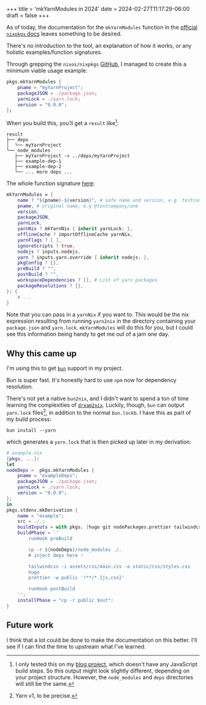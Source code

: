 +++
title = 'mkYarnModules in 2024'
date = 2024-02-27T11:17:29-06:00
draft = false
+++

As of today, the documentation for the `mkYarnModules` function in the [official `nixpkgs` docs](https://nixos.org/manual/nixpkgs/stable/#javascript-tool-specific) leaves something to be desired.

There's no introduction to the tool, an explanation of how it works, or any holistic examples/function signatures.

Through grepping the `nixos/nixpkgs` [GitHub](https://github.com/nixos/nixpkgs), I managed to create this a minimum viable usage example:

```nix
pkgs.mkYarnModules {
    pname = "myYarnProject";
    packageJSON = ./package.json;
    yarnLock = ./yarn.lock;
    version = "0.0.0";
};
```

When you build this, you'll get a `result` like[^1]:

```
result
├── deps
│  └── myYarnProject
└── node_modules
   ├── myYarnProject -> ../deps/myYarnProject
   ├── example-dep-1
   ├── example-dep-2
   └── ... more deps ...
```

The whole function signature [here](https://github.com/NixOS/nixpkgs/blob/fc1b3a1e3e90cd2f28b2c9b48b6fe027ff64d232/pkgs/development/tools/yarn2nix-moretea/yarn2nix/default.nix#L63):

```nix
mkYarnModules = {
    name ? "${pname}-${version}", # safe name and version, e.g. testcompany-one-modules-1.0.0
    pname, # original name, e.g @testcompany/one
    version,
    packageJSON,
    yarnLock,
    yarnNix ? mkYarnNix { inherit yarnLock; },
    offlineCache ? importOfflineCache yarnNix,
    yarnFlags ? [ ],
    ignoreScripts ? true,
    nodejs ? inputs.nodejs,
    yarn ? inputs.yarn.override { inherit nodejs; },
    pkgConfig ? {},
    preBuild ? "",
    postBuild ? "",
    workspaceDependencies ? [], # List of yarn packages
    packageResolutions ? {},
}: {
    # ...
}
```

Note that you can pass in a `yarnNix` if you want to. This would be the nix expression resulting from running `yarn2nix` in the directory containing your `package.json` and `yarn.lock`. `mkYarnModules` will do this for you, but I could see this information being handy to get me out of a jam one day.

## Why this came up

I'm using this to get [`bun`](https://bun.sh) support in my project.

Bun is super fast. It's honestly hard to use `npm` now for dependency resolution.

There's not yet a native `bun2nix`, and I didn't want to spend a ton of time learning the complexities of [`dream2nix`](https://github.com/nix-community/dream2nix). Luckily, though, `bun` can output `yarn.lock` files[^2], in addition to the normal `bun.lockb`. I have this as part of my build process:

```shell
bun install --yarn
```

which generates a `yarn.lock` that is then picked up later in my derivation:

```nix
# example.nix
{pkgs, ...}:
let
nodeDeps =  pkgs.mkYarnModules {
    pname = "exampleDeps";
    packageJSON = ./package.json;
    yarnLock = ./yarn.lock;
    version = "0.0.0";
};
in
pkgs.stdenv.mkDerivation {
    name = "example";
    src = ./.;
    buildInputs = with pkgs; [hugo git nodePackages.prettier tailwindcss];
    buildPhase = ''
        runHook preBuild

        cp -r ${nodeDeps}/node_modules ./.
        # inject deps here ☝️

        tailwindcss -i assets/css/main.css -o static/css/styles.css
        hugo
        prettier -w public '!**/*.{js,css}'

        runHook postBuild
    '';
    installPhase = "cp -r public $out";
}
```

## Future work

I think that a lot could be done to make the documentation on this better. I'll see if I can find the time to upstream what I've learned.

[^1]: I only tested this on my [blog project](https://github.com/ajaxbits/ajaxbits-site), which doesn't have any JavaScript build steps. So this output might look slightly different, depending on your project structure. However, the `node_modules` and `deps` directories will still be the same. 
[^2]: Yarn v1, to be precise.
